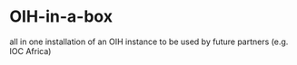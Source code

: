 # OIH-in-a-box
all in one installation of an OIH instance to be used by future partners (e.g. IOC Africa)
